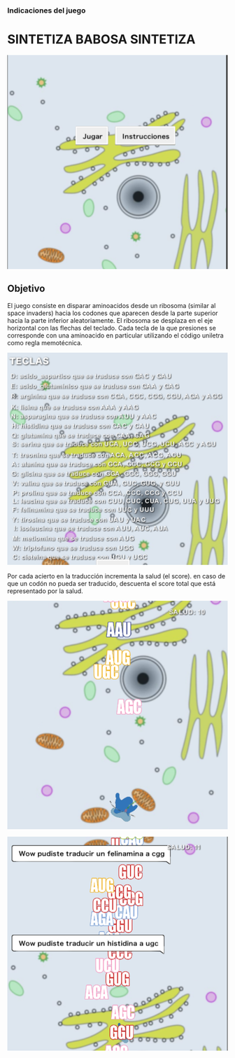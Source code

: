 ### Indicaciones del juego

# SINTETIZA BABOSA SINTETIZA

![main](imagenes/1.png)

## Objetivo
El juego consiste en disparar aminoacidos desde un ribosoma (similar al space invaders) hacia los codones que aparecen desde la parte superior hacia la parte inferior aleatoriamente.
El ribosoma se desplaza en el eje horizontal con las flechas del teclado.
Cada tecla de la que presiones se corresponde con una aminoacido en particular utilizando el código uniletra como regla memotécnica.

![teclas](imagenes/teclas.png)

Por cada acierto en la traducción incrementa la salud (el score). en caso de que un codón no pueda ser traducido, descuenta el score total que está representado por la salud.

![juego](imagenes/juego_1.png)

![juego](imagenes/juego_2.png)
